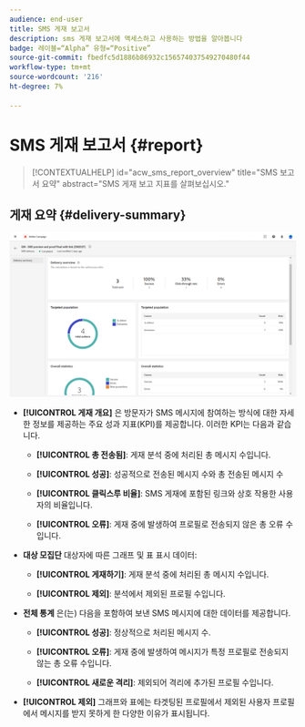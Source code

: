 ```yaml
---
audience: end-user
title: SMS 게재 보고서
description: sms 게재 보고서에 액세스하고 사용하는 방법을 알아봅니다
badge: 레이블=“Alpha” 유형=“Positive”
source-git-commit: fbedfc5d1886b86932c156574037549270480f44
workflow-type: tm+mt
source-wordcount: '216'
ht-degree: 7%

---
```


# SMS 게재 보고서 {#report}

>[!CONTEXTUALHELP]
>id="acw_sms_report_overview"
>title="SMS 보고서 요약"
>abstract="SMS 게재 보고 지표를 살펴보십시오."

## 게재 요약 {#delivery-summary}

![](assets/reporting_sms.png)

* **[!UICONTROL 게재 개요]** 은 방문자가 SMS 메시지에 참여하는 방식에 대한 자세한 정보를 제공하는 주요 성과 지표(KPI)를 제공합니다. 이러한 KPI는 다음과 같습니다.

   * **[!UICONTROL 총 전송됨]**: 게재 분석 중에 처리된 총 메시지 수입니다.

   * **[!UICONTROL 성공]**: 성공적으로 전송된 메시지 수와 총 전송된 메시지 수

   * **[!UICONTROL 클릭스루 비율]**: SMS 게재에 포함된 링크와 상호 작용한 사용자의 비율입니다.

   * **[!UICONTROL 오류]**: 게재 중에 발생하여 프로필로 전송되지 않은 총 오류 수입니다.

* **대상 모집단** 대상자에 따른 그래프 및 표 표시 데이터:

   * **[!UICONTROL 게재하기]**: 게재 분석 중에 처리된 총 메시지 수입니다.

   * **[!UICONTROL 제외]**: 분석에서 제외된 프로필 수입니다.

* **전체 통계** 은(는) 다음을 포함하여 보낸 SMS 메시지에 대한 데이터를 제공합니다.

   * **[!UICONTROL 성공]**: 정상적으로 처리된 메시지 수.

   * **[!UICONTROL 오류]**: 게재 중에 발생하여 메시지가 특정 프로필로 전송되지 않는 총 오류 수입니다.

   * **[!UICONTROL 새로운 격리]**: 제외되어 격리에 추가된 프로필 수입니다.

* **[!UICONTROL 제외]** 그래프와 표에는 타겟팅된 프로필에서 제외된 사용자 프로필에서 메시지를 받지 못하게 한 다양한 이유가 표시됩니다.
